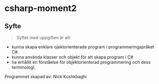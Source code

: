 ﻿# csharp-moment2

## Syfte
> Syftet med uppgiften är att:
- kunna skapa enklare ojektorienterade program i programmeringspråket C#.
- kunna använda klasser och objekt för att skapa program i C#
- ha erhållit en förståelse för objektorienterad programmering och dess terminologi.


Programmet skapad av: Nick Kushkbaghi
